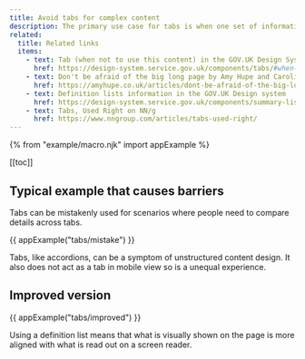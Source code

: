 ```yaml
---
title: Avoid tabs for complex content
description: The primary use case for tabs is when one set of information is far more important than others and does not need to be compared.
related:
  title: Related links
  items:
    - text: Tab (when not to use this content) in the GOV.UK Design System
      href: https://design-system.service.gov.uk/components/tabs/#when-not-to-use-this-component
    - text: Don't be afraid of the big long page by Amy Hupe and Caroline Jarrett
      href: https://amyhupe.co.uk/articles/dont-be-afraid-of-the-big-long-page/
    - text: Definition lists information in the GOV.UK Design system
      href: https://design-system.service.gov.uk/components/summary-list/
    - text: Tabs, Used Right on NN/g
      href: https://www.nngroup.com/articles/tabs-used-right/
---
```


{% from "example/macro.njk" import appExample %}

[[toc]]

## Typical example that causes barriers

Tabs can be mistakenly used for scenarios where people need to compare details across tabs.

{{ appExample("tabs/mistake") }}

Tabs, like accordions, can be a symptom of unstructured content design. It also does not act as a tab in mobile view so is a unequal experience.

## Improved version

{{ appExample("tabs/improved") }}

Using a definition list means that what is visually shown on the page is more aligned with what is read out on a screen reader.
